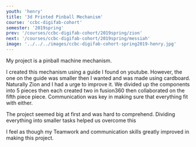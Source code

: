 ```yaml
---
youth: 'henry'
title: '3d Printed Pinball Mechanism'
course: 'ccbc-digifab-cohort'
semester: '2019spring'
prev: '/courses/ccbc-digifab-cohort/2019spring/zion'
next: '/courses/ccbc-digifab-cohort/2019spring/messiah'
image: '../../../images/ccbc-digifab-cohort-spring2019-henry.jpg'
---
```


My project is a pinball machine mechanism. 

I created this mechanism using a guide I found on youtube. However, the one on the guide was smaller then I wanted and was made using cardboard.   Naturally Zion and I had a urge to improve it. We divided up the components into 5 pieces then each created two in fusion360 then collaborated on the fifth piece piece. Communication was key in making sure that everything fit with either.

The project seemed big at first and was hard to comprehend. Dividing everything into smaller tasks helped us overcome this

I feel as though my Teamwork and communication skills greatly improved in making this project.
